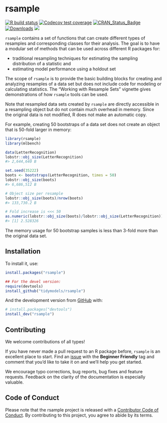 
# rsample

<!-- badges: start -->

[![R build
status](https://github.com/tidymodels/rsample/workflows/R-CMD-check/badge.svg)](https://github.com/tidymodels/rsample/actions)
[![Codecov test
coverage](https://codecov.io/gh/tidymodels/rsample/branch/master/graph/badge.svg)](https://codecov.io/gh/tidymodels/rsample?branch=master)
[![CRAN\_Status\_Badge](http://www.r-pkg.org/badges/version/rsample)](https://cran.r-project.org/package=rsample)
[![Downloads](http://cranlogs.r-pkg.org/badges/rsample)](https://cran.r-project.org/package=rsample)
![](https://img.shields.io/badge/lifecycle-maturing-blue.svg)
<!-- badges: end -->

`rsample` contains a set of functions that can create different types of
resamples and corresponding classes for their analysis. The goal is to
have a modular set of methods that can be used across different R
packages for:

  - traditional resampling techniques for estimating the sampling
    distribution of a statistic and
  - estimating model performance using a holdout set

The scope of `rsample` is to provide the basic building blocks for
creating and analyzing resamples of a data set but does not include code
for modeling or calculating statistics. The “Working with Resample Sets”
vignette gives demonstrations of how `rsample` tools can be used.

Note that resampled data sets created by `rsample` are directly
accessible in a resampling object but do not contain much overhead in
memory. Since the original data is not modified, R does not make an
automatic copy.

For example, creating 50 bootstraps of a data set does not create an
object that is 50-fold larger in memory:

``` r
library(rsample)
library(mlbench)

data(LetterRecognition)
lobstr::obj_size(LetterRecognition)
#> 2,644,640 B

set.seed(35222)
boots <- bootstraps(LetterRecognition, times = 50)
lobstr::obj_size(boots)
#> 6,686,512 B

# Object size per resample
lobstr::obj_size(boots)/nrow(boots)
#> 133,730.2 B

# Fold increase is <<< 50
as.numeric(lobstr::obj_size(boots)/lobstr::obj_size(LetterRecognition))
#> [1] 2.528326
```

The memory usage for 50 bootstrap samples is less than 3-fold more than
the original data set.

## Installation

To install it, use:

``` r
install.packages("rsample")

## For the devel version:
require(devtools)
install_github("tidymodels/rsample")
```

And the development version from [GitHub](https://github.com/) with:

``` r
# install.packages("devtools")
install_dev("rsample")
```

## Contributing

We welcome contributions of all types\!

If you have never made a pull request to an R package before, `rsample`
is an excellent place to start. Find an
[issue](https://github.com/tidymodels/rsample/issues/) with the
**Beginner Friendly** tag and comment that you’d like to take it on and
we’ll help you get started.

We encourage typo corrections, bug reports, bug fixes and feature
requests. Feedback on the clarity of the documentation is especially
valuable.

## Code of Conduct

Please note that the rsample project is released with a [Contributor
Code of
Conduct](https://tidymodels.github.io/rsample/CODE_OF_CONDUCT.html). By
contributing to this project, you agree to abide by its terms.
